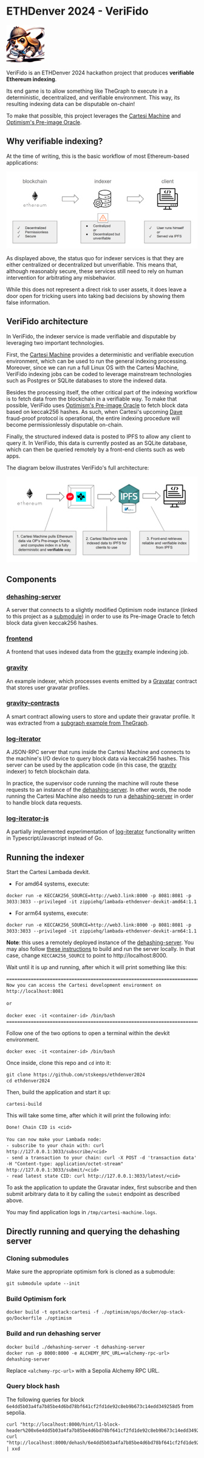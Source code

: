# ETHDenver 2024 - VeriFido

<img src="./frontend/public/img/fido.webp" width="100">

VeriFido is an ETHDenver 2024 hackathon project that produces **verifiable Ethereum indexing**.

Its end game is to allow something like TheGraph to execute in a deterministic, decentralized, and verifiable environment. This way, its resulting indexing data can be disputable on-chain!

To make that possible, this project leverages the [Cartesi Machine](https://docs.cartesi.io/cartesi-machine/) and [Optimism's Pre-image Oracle](https://blog.oplabs.co/composable-pre-image-oracle/).

## Why verifiable indexing?

At the time of writing, this is the basic workflow of most Ethereum-based applications:

![indexing architecture](./architecture-indexing.png)

As displayed above, the status quo for indexer services is that they are either centralized or decentralized but unverifiable. This means that, although reasonably secure, these services still need to rely on human intervention for arbitrating any misbehavior.

While this does not represent a direct risk to user assets, it does leave a door open for tricking users into taking bad decisions by showing them false information.

## VeriFido architecture

In VeriFido, the indexer service is made verifiable and disputable by leveraging two important technologies.

First, the [Cartesi Machine](https://docs.cartesi.io/cartesi-machine/) provides a deterministic and verifiable execution environment, which can be used to run the general indexing processing.
Moreover, since we can run a full Linux OS with the Cartesi Machine, VeriFido indexing jobs can be coded to leverage mainstream technologies such as Postgres or SQLite databases to store the indexed data.

Besides the processing itself, the other critical part of the indexing workflow is to fetch data from the blockchain in a verifiable way. To make that possible, VeriFido uses [Optimism's Pre-image Oracle](https://blog.oplabs.co/composable-pre-image-oracle/) to fetch block data based on keccak256 hashes.
As such, when Cartesi's upcoming [Dave](https://cartesi.io/blog/grokking-dave/) fraud-proof protocol is operational, the entire indexing procedure will become permissionlessly disputable on-chain.

Finally, the structured indexed data is posted to IPFS to allow any client to query it. In VeriFido, this data is currently posted as an SQLite database, which can then be queried remotely by a front-end clients such as web apps.

The diagram below illustrates VeriFido's full architecture:

![verifido architecture](./architecture-verifido.png)

## Components

### [dehashing-server](./dehashing-server/)

A server that connects to a slightly modified Optimism node instance (linked to this project as a [submodule](./optimism/)) in order to use its Pre-image Oracle to fetch block data given keccak256 hashes.

### [frontend](./frontend/)

A frontend that uses indexed data from the [gravity](./gravity/) example indexing job.

### [gravity](./gravity/)

An example indexer, which processes events emitted by a [Gravatar](./gravity-contracts/) contract that stores user gravatar profiles.

### [gravity-contracts](./gravity-contracts/)

A smart contract allowing users to store and update their gravatar profile.
It was extracted from a [subgraph example from TheGraph](https://github.com/graphprotocol/example-subgraph).

### [log-iterator](./log-iterator/)

A JSON-RPC server that runs inside the Cartesi Machine and connects to the machine's I/O device to query block data via keccak256 hashes.
This server can be used by the application code (in this case, the [gravity](./gravity/) indexer) to fetch blockchain data.

In practice, the supervisor code running the machine will route these requests to an instance of the [dehashing-server](./dehashing-server/). In other words, the node running the Cartesi Machine also needs to run a [dehashing-server](./dehashing-server/) in order to handle block data requests.

### [log-iterator-js](./log-iterator-js/)

A partially implemented experimentation of [log-iterator](./log-iterator/) functionality written in Typescript/Javascript instead of Go.

## Running the indexer

Start the Cartesi Lambada devkit.

- For amd64 systems, execute:

```shell
docker run -e KECCAK256_SOURCE=http://web3.link:8000 -p 8081:8081 -p 3033:3033 --privileged -it zippiehq/lambada-ethdenver-devkit-amd64:1.1
```

- For arm64 systems, execute:

```shell
docker run -e KECCAK256_SOURCE=http://web3.link:8000 -p 8081:8081 -p 3033:3033 --privileged -it zippiehq/lambada-ethdenver-devkit-arm64:1.1
```

**Note**: this uses a remotely deployed instance of the [dehashing-server](./dehashing-server/). You may also follow [these instructions](#advanced-directly-running-and-querying-the-dehashing-server) to build and run the server locally. In that case, change `KECCAK256_SOURCE` to point to http://localhost:8000.

Wait until it is up and running, after which it will print something like this:

```
===============================================================================
Now you can access the Cartesi development environment on http://localhost:8081

or

docker exec -it <container-id> /bin/bash
===============================================================================
```

Follow one of the two options to open a terminal within the devkit environment.

```shell
docker exec -it <container-id> /bin/bash
```

Once inside, clone this repo and `cd` into it:

```shell
git clone https://github.com/stskeeps/ethdenver2024
cd ethdenver2024
```

Then, build the application and start it up:

```shell
cartesi-build
```

This will take some time, after which it will print the following info:

```
Done! Chain CID is <cid>

You can now make your Lambada node:
- subscribe to your chain with: curl http://127.0.0.1:3033/subscribe/<cid>
- send a transaction to your chain: curl -X POST -d 'transaction data' -H "Content-type: application/octet-stream" http://127.0.0.1:3033/submit/<cid>
- read latest state CID: curl http://127.0.0.1:3033/latest/<cid>
```

To ask the application to update the Gravatar index, first subscribe and then submit arbitrary data to it by calling the `submit` endpoint as described above.

You may find application logs in `/tmp/cartesi-machine.logs`.

## Directly running and querying the dehashing server

### Cloning submodules

Make sure the appropriate optimism fork is cloned as a submodule:

```shell
git submodule update --init
```

### Build Optimism fork

```shell
docker build -t opstack:cartesi -f ./optimism/ops/docker/op-stack-go/Dockerfile ./optimism
```

### Build and run dehashing server

```shell
docker build ./dehashing-server -t dehashing-server
docker run -p 8000:8000 -e ALCHEMY_RPC_URL=<alchemy-rpc-url> dehashing-server
```

Replace `<alchemy-rpc-url>` with a Sepolia Alchemy RPC URL.

### Query block hash

The following queries for block `6e4dd5b03a4fa7b85be4d6bd78bf641cf2fd1de92c8eb9b673c14edd349258d5` from sepolia.

```shell
curl "http://localhost:8000/hint/l1-block-header%200x6e4dd5b03a4fa7b85be4d6bd78bf641cf2fd1de92c8eb9b673c14edd349258d5"
curl "http://localhost:8000/dehash/6e4dd5b03a4fa7b85be4d6bd78bf641cf2fd1de92c8eb9b673c14edd349258d5" | xxd
```
